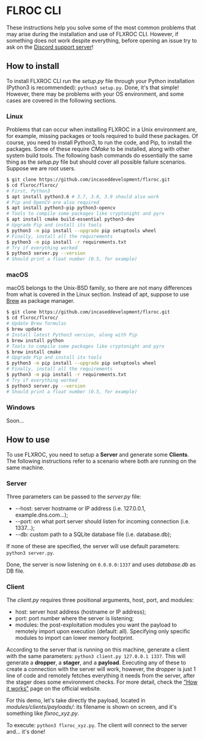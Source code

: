 # FLROC CLI
These instructions help you solve some of the most common problems that may arise during the installation and use of FLXROC CLI. However, if something does not work despite everything, before opening an issue try to ask on the [Discord support server](https://discord.gg/hTUKhHYTPe)!

## How to install
To install FLXROC CLI run the _setup.py_ file through your Python installation (Python3 is recommended): `python3 setup.py`. Done, it's that simple! However, there may be problems with your OS environment, and some cases are covered in the following sections.

### Linux
Problems that can occur when installing FLXROC in a Unix environment are, for example, missing packages or tools required to build these packages. Of course, you need to install Python3, to run the code, and Pip, to install the packages. Some of these require _CMake_ to be installed, along with other system build tools. The following bash commands do essentially the same thing as the _setup.py_ file but should cover all possible failure scenarios. Suppose we are root users.

```bash
$ git clone https://github.com/incaseddevelopment/flxroc.git
$ cd flxroc/flxroc/
# First, Python3
$ apt install python3.6 # 3.7, 3.8, 3.9 should also work
# Pip and OpenCV are also required
$ apt install python3-pip python3-opencv 
# Tools to compile some packages like cryptonight and pyrx
$ apt install cmake build-essential python3-dev
# Upgrade Pip and install its tools
$ python3 -m pip install --upgrade pip setuptools wheel
# Finally, install all the requirements
$ python3 -m pip install -r requirements.txt
# Try if everything worked
$ python3 server.py --version
# Should print a float number (0.5, for example)
```

### macOS
macOS belongs to the Unix-BSD family, so there are not many differences from what is covered in the Linux section. Instead of apt, suppose to use [Brew](https://github.com/Homebrew/brew) as package manager.
```bash
$ git clone https://github.com/incaseddevelopment/flxroc.git
$ cd flxroc/flxroc/
# Update Brew formulas
$ brew update 
# Install latest Python3 version, along with Pip
$ brew install python
# Tools to compile some packages like cryptonight and pyrx
$ brew install cmake
# Upgrade Pip and install its tools
$ python3 -m pip install --upgrade pip setuptools wheel
# Finally, install all the requirements
$ python3 -m pip install -r requirements.txt
# Try if everything worked
$ python3 server.py --version
# Should print a float number (0.5, for example)
```

### Windows
Soon...

## How to use
To use FLXROC, you need to setup a __Server__ and generate some __Clients__. The following instructions refer to a scenario where both are running on the same machine.

### Server
Three parameters can be passed to the _server.py_ file:
+ --host: server hostname or IP address (i.e. 127.0.0.1, example.dns.com...);
+ --port: on what port server should listen for incoming connection (i.e. 1337...);
+ --db: custom path to a SQLite database file (i.e. database.db);

If none of these are specified, the server will use default parameters: `python3 server.py`. 

Done, the server is now listening on `0.0.0.0:1337` and uses _database.db_ as DB file.

### Client
The _client.py_ requires three positional arguments, host, port, and modules:
+ host: server host address (hostname or IP address);
+ port: port number where the server is listening;
+ modules: the post-exploitation modules you want the payload to remotely import upon execution (default: all). Specifying only specific modules to import can lower memory footprint.


According to the server that is running on this machine, generate a client with the same parameters: `python3 client.py 127.0.0.1 1337`. This will generate a **dropper**, a **stager**, and a **payload**. Executing any of these to create a connection with the server will work, however, the dropper is just 1 line of code and remotely fetches everything it needs from the server, after the stager does some environment checks. For more detail, check the ["How it works"](https://prosec.verexan.com/docs) page on the official website.

For this demo, let's take directly the payload, located in _modules/clients/payloads/_: its filename is shown on screen, and it's something like _flxroc_xyz.py_. 

To execute: `python3 flxroc_xyz.py`. The client will connect to the server and... it's done!
